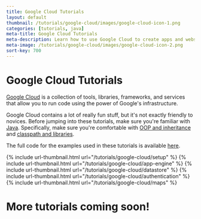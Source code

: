 ```yaml
---
title: Google Cloud Tutorials
layout: default
thumbnail: /tutorials/google-cloud/images/google-cloud-icon-1.png
categories: [tutorials, java]
meta-title: Google Cloud Tutorials
meta-description: Learn how to use Google Cloud to create apps and websites!
meta-image: /tutorials/google-cloud/images/google-cloud-icon-2.png
sort-key: 700
---
```


# Google Cloud Tutorials

[Google Cloud](https://cloud.google.com/) is a collection of tools, libraries, frameworks, and services that allow you to run code using the power of Google's infrastructure.

Google Cloud contains a lot of really fun stuff, but it's not exactly friendly to novices. Before jumping into these tutorials, make sure you're familiar with [Java](/tutorials/java). Specifically, make sure you're comfortable with [OOP and inheritance](/tutorials/java/inheritance) and [classpath and libraries](/tutorials/java/libraries).

The full code for the examples used in these tutorials is available [here](https://github.com/KevinWorkman/GoogleCloudExamples).

{% include url-thumbnail.html url="/tutorials/google-cloud/setup" %}
{% include url-thumbnail.html url="/tutorials/google-cloud/app-engine" %}
{% include url-thumbnail.html url="/tutorials/google-cloud/datastore" %}
{% include url-thumbnail.html url="/tutorials/google-cloud/authentication" %}
{% include url-thumbnail.html url="/tutorials/google-cloud/maps" %}

# More tutorials coming soon!
